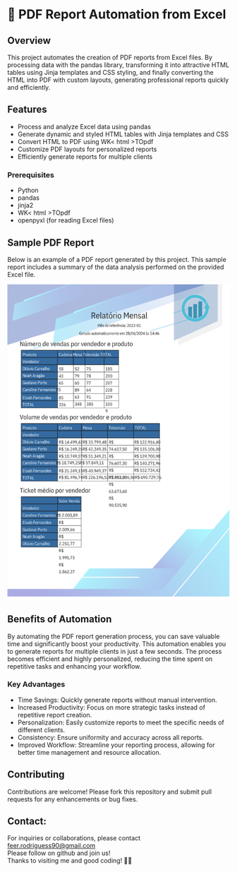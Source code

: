 # 📝 PDF Report Automation from Excel

## Overview
This project automates the creation of PDF reports from Excel files. By processing data with the pandas library, transforming it into attractive HTML tables using Jinja templates and CSS styling, and finally converting the HTML into PDF with custom layouts, generating professional reports quickly and efficiently.

## Features
- Process and analyze Excel data using pandas
- Generate dynamic and styled HTML tables with Jinja templates and CSS
- Convert HTML to PDF using WK< html >TOpdf
- Customize PDF layouts for personalized reports
- Efficiently generate reports for multiple clients

### Prerequisites

- Python 
- pandas
- jinja2
- WK< html >TOpdf
- openpyxl (for reading Excel files)

## Sample PDF Report
Below is an example of a PDF report generated by this project. This sample report includes a summary of the data analysis performed on the provided Excel file.

![](https://github.com/feer-rodriguess90/Automate_PDF_Report_Generator/blob/main/assets/ReportExamplePDF.png)

## Benefits of Automation

By automating the PDF report generation process, you can save valuable time and significantly boost your productivity. This automation enables you to generate reports for multiple clients in just a few seconds. The process becomes efficient and highly personalized, reducing the time spent on repetitive tasks and enhancing your workflow.

### Key Advantages
- Time Savings: Quickly generate reports without manual intervention.
- Increased Productivity: Focus on more strategic tasks instead of repetitive report creation.
- Personalization: Easily customize reports to meet the specific needs of different clients.
- Consistency: Ensure uniformity and accuracy across all reports.
- Improved Workflow: Streamline your reporting process, allowing for better time management and resource allocation.

## Contributing
Contributions are welcome! Please fork this repository and submit pull requests for any enhancements or bug fixes.

## Contact:
For inquiries or collaborations, please contact feer.rodriguess90@gmail.com <br>
Please follow on github and join us! <br>
Thanks to visiting me and good coding! 👋🏼

